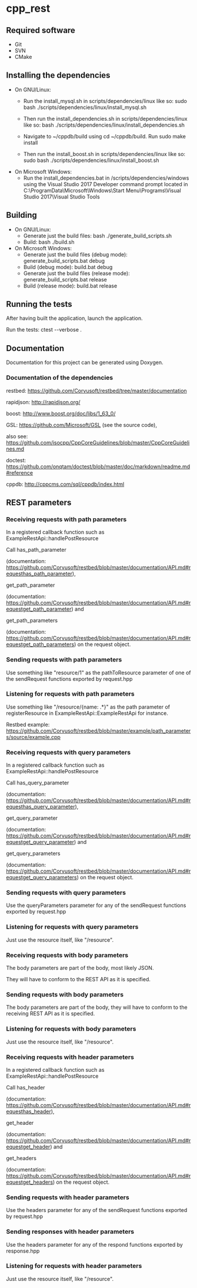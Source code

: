 # cpp_rest

## Required software
- Git 
- SVN
- CMake

## Installing the dependencies
- On GNU/Linux:
    - Run the install_mysql.sh in scripts/dependencies/linux like so:
        sudo bash ./scripts/dependencies/linux/install_mysql.sh
    
    - Then run the install_dependencies.sh in scripts/dependencies/linux like so:
        bash ./scripts/dependencies/linux/install_dependencies.sh
    
    - Navigate to ~/cppdb/build using cd ~/cppdb/build.
        Run sudo make install
    
    - Then run the install_boost.sh in scripts/dependencies/linux like so:
        sudo bash ./scripts/dependencies/linux/install_boost.sh
- On Microsoft Windows:
    - Run the install_dependencies.bat in /scripts/dependencies/windows
	  using the Visual Studio 2017 Developer command prompt
	  located in C:\ProgramData\Microsoft\Windows\Start Menu\Programs\Visual Studio 2017\Visual Studio Tools
    
## Building
- On GNU/Linux:
	- Generate just the build files: bash ./generate_build_scripts.sh
	- Build: bash ./build.sh
- On Microsoft Windows:
    - Generate just the build files (debug mode): generate_build_scripts.bat debug
	- Build (debug mode): build.bat debug
	- Generate just the build files (release mode): generate_build_scripts.bat release 
	- Build (release mode): build.bat release
	
## Running the tests
After having built the application, launch the application.

Run the tests: ctest --verbose .

## Documentation
Documentation for this project can be generated using Doxygen.

### Documentation of the dependencies
restbed: https://github.com/Corvusoft/restbed/tree/master/documentation


rapidjson: http://rapidjson.org/


boost: http://www.boost.org/doc/libs/1_63_0/


GSL: https://github.com/Microsoft/GSL (see the source code),

also see: https://github.com/isocpp/CppCoreGuidelines/blob/master/CppCoreGuidelines.md


doctest: https://github.com/onqtam/doctest/blob/master/doc/markdown/readme.md#reference


cppdb: http://cppcms.com/sql/cppdb/index.html

## REST parameters
### Receiving requests with path parameters
In a registered callback function such as ExampleRestApi::handlePostResource

Call has_path_parameter  

(documentation: https://github.com/Corvusoft/restbed/blob/master/documentation/API.md#requesthas_path_parameter),


get_path_parameter  

(documentation: https://github.com/Corvusoft/restbed/blob/master/documentation/API.md#requestget_path_parameter) and
     
     
get_path_parameters 

(documentation: https://github.com/Corvusoft/restbed/blob/master/documentation/API.md#requestget_path_parameters)
on the request object.

### Sending requests with path parameters
Use something like "resource/1" as the pathToResource parameter of one of the
sendRequest functions exported by request.hpp

### Listening for requests with path parameters
Use something like "/resource/{name: .*}" as the path parameter of 
registerResource in ExampleRestApi::ExampleRestApi for instance.


Restbed example: https://github.com/Corvusoft/restbed/blob/master/example/path_parameters/source/example.cpp

### Receiving requests with query parameters
In a registered callback function such as ExampleRestApi::handlePostResource

Call has_query_parameter  

(documentation: https://github.com/Corvusoft/restbed/blob/master/documentation/API.md#requesthas_query_parameter),
     
get_query_parameter  

(documentation: https://github.com/Corvusoft/restbed/blob/master/documentation/API.md#requestget_query_parameter) and
     
get_query_parameters 

(documentation: https://github.com/Corvusoft/restbed/blob/master/documentation/API.md#requestget_query_parameters)
on the request object.

### Sending requests with query parameters
Use the queryParameters parameter for any of the sendRequest functions
exported by request.hpp

### Listening for requests with query parameters
Just use the resource itself, like "/resource".

### Receiving requests with body parameters
The body parameters are part of the body, most likely JSON.

They will have to conform to the REST API as it is specified.

### Sending requests with body parameters
The body parameters are part of the body, 
they will have to conform to the receiving REST API as it is specified.

### Listening for requests with body parameters
Just use the resource itself, like "/resource".

### Receiving requests with header parameters
In a registered callback function such as ExampleRestApi::handlePostResource

Call has_header  

(documentation: https://github.com/Corvusoft/restbed/blob/master/documentation/API.md#requesthas_header),

get_header  

(documentation: https://github.com/Corvusoft/restbed/blob/master/documentation/API.md#requestget_header) and
     
get_headers 

(documentation: https://github.com/Corvusoft/restbed/blob/master/documentation/API.md#requestget_headers)
on the request object.

### Sending requests with header parameters
Use the headers parameter for any of the sendRequest functions
exported by request.hpp

### Sending responses with header parameters
Use the headers parameter for any of the respond functions
exported by response.hpp

### Listening for requests with header parameters
Just use the resource itself, like "/resource".

